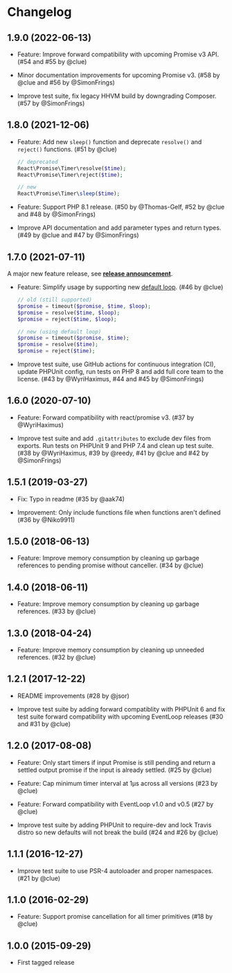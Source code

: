 # Changelog

## 1.9.0 (2022-06-13)

*   Feature: Improve forward compatibility with upcoming Promise v3 API.
    (#54 and #55 by @clue)

*   Minor documentation improvements for upcoming Promise v3.
    (#58 by @clue and #56 by @SimonFrings)

*   Improve test suite, fix legacy HHVM build by downgrading Composer.
    (#57 by @SimonFrings)

## 1.8.0 (2021-12-06)

*   Feature: Add new `sleep()` function and deprecate `resolve()` and `reject()` functions.
    (#51 by @clue)

    ```php
    // deprecated
    React\Promise\Timer\resolve($time);
    React\Promise\Timer\reject($time);

    // new
    React\Promise\Timer\sleep($time);
    ```

*   Feature: Support PHP 8.1 release.
    (#50 by @Thomas-Gelf, #52 by @clue and #48 by @SimonFrings)

*   Improve API documentation and add parameter types and return types.
    (#49 by @clue and #47 by @SimonFrings)

## 1.7.0 (2021-07-11)

A major new feature release, see [**release announcement**](https://clue.engineering/2021/announcing-reactphp-default-loop).

*   Feature: Simplify usage by supporting new [default loop](https://reactphp.org/event-loop/#loop).
    (#46 by @clue)

    ```php
    // old (still supported)
    $promise = timeout($promise, $time, $loop);
    $promise = resolve($time, $loop);
    $promise = reject($time, $loop);

    // new (using default loop)
    $promise = timeout($promise, $time);
    $promise = resolve($time);
    $promise = reject($time);
    ```

*   Improve test suite, use GitHub actions for continuous integration (CI),
    update PHPUnit config, run tests on PHP 8 and add full core team to the license.
    (#43 by @WyriHaximus, #44 and #45 by @SimonFrings)

## 1.6.0 (2020-07-10)

*   Feature: Forward compatibility with react/promise v3.
    (#37 by @WyriHaximus)

*   Improve test suite and add `.gitattributes` to exclude dev files from exports.
    Run tests on PHPUnit 9 and PHP 7.4 and clean up test suite.
    (#38 by @WyriHaximus, #39 by @reedy, #41 by @clue and #42 by @SimonFrings)

## 1.5.1 (2019-03-27)

*   Fix: Typo in readme
    (#35 by @aak74)

*   Improvement: Only include functions file when functions aren't defined
    (#36 by @Niko9911)

## 1.5.0 (2018-06-13)

*   Feature: Improve memory consumption by cleaning up garbage references to pending promise without canceller.
    (#34 by @clue)

## 1.4.0 (2018-06-11)

*   Feature: Improve memory consumption by cleaning up garbage references.
    (#33 by @clue)

## 1.3.0 (2018-04-24)

*   Feature: Improve memory consumption by cleaning up unneeded references.
    (#32 by @clue)

## 1.2.1 (2017-12-22)

*   README improvements
    (#28 by @jsor)

*   Improve test suite by adding forward compatiblity with PHPUnit 6 and
    fix test suite forward compatibility with upcoming EventLoop releases
    (#30 and #31 by @clue)

## 1.2.0 (2017-08-08)

* Feature: Only start timers if input Promise is still pending and
  return a settled output promise if the input is already settled.
  (#25 by @clue)

* Feature: Cap minimum timer interval at 1µs across all versions
  (#23 by @clue)

* Feature: Forward compatibility with EventLoop v1.0 and v0.5
  (#27 by @clue)

* Improve test suite by adding PHPUnit to require-dev and
  lock Travis distro so new defaults will not break the build
  (#24 and #26 by @clue)

## 1.1.1 (2016-12-27)

* Improve test suite to use PSR-4 autoloader and proper namespaces.
  (#21 by @clue)

## 1.1.0 (2016-02-29)

* Feature: Support promise cancellation for all timer primitives
  (#18 by @clue)

## 1.0.0 (2015-09-29)

* First tagged release
